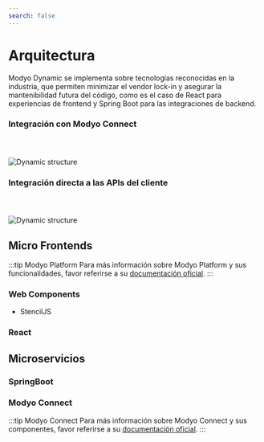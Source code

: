 ```yaml
---
search: false
---
```


# Arquitectura

Modyo Dynamic se implementa sobre tecnologías reconocidas en la industria, que permiten minimizar el vendor lock-in y asegurar la mantenibilidad futura del código, como es el caso de React para experiencias de frontend y Spring Boot para las integraciones de backend.


### Integración con Modyo Connect
<img src="/assets/img/dynamic/dynamic_architecture.png" alt="Dynamic structure" style="margin-top: 40px; max-width: 700px;" />

### Integración directa a las APIs del cliente
<img src="/assets/img/dynamic/dynamic_architecture2.png" alt="Dynamic structure" style="margin-top: 40px; max-width: 700px;" />



## Micro Frontends

:::tip Modyo Platform
Para más información sobre Modyo Platform y sus funcionalidades, favor referirse a su [documentación oficial]("/es/platform").
:::


### Web Components

- StencilJS


### React




## Microservicios


### SpringBoot


### Modyo Connect

:::tip Modyo Connect
Para más información sobre Modyo Connect y sus componentes, favor referirse a su [documentación oficial]("/es/connect").
:::